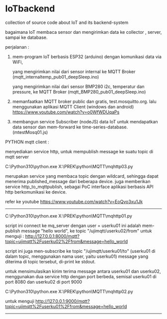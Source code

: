 # IoTbackend
collection of source code about IoT and its backend-system 

bagaimana IoT membaca sensor dan mengirimkan data ke collector , server,  sampai ke database.

perjalanan :
1. mem-program IoT berbasis ESP32 (arduino) dengan komunikasi data via WiFi, 

    yang mengirimkan nilai dari sensor internal ke MQTT Broker
    (mqtt_internaltemp_pub01_deepSleep.ino)
    
    yang mengirimkan nilai dari sensor BMP280 i2c, temperatur dan pressure, ke MQTT Broker
    (mqtt_BMP280_pub01_deepSleep.ino)

2. memanfaatkan MQTT broker public dan gratis, test.mosquitto.org. lalu menggunakan aplikasi MQTT Client (windows dan android)
    https://www.youtube.com/watch?v=o0WfWDUqaPs
3. membangun service Subscriber (nodeJS) data IoT untuk mendapatkan data sensor dan mem-forward ke time-series-database. 
    (mtestMosq01.js)
    
    
    
PYTHON mqtt client :

menyediakan service http, untuk mempublish message ke suatu topic di mqtt server

C:\Python310\python.exe X:\PREK\python\MQTT\mqhttp03.py 

merupakan service yang membaca topic dengan wildcard, sehingga dapat menerima published_message dari beberapa device.
juga memberikan service http_to_mqttpublish, sebagai PoC interface aplikasi berbasis API http berkomunikasi ke device.

refer ke youtube https://www.youtube.com/watch?v=EoQvo3xu1Jk


--------------------------------------------------------------------------------------------------------------------

C:\Python310\python.exe X:\PREK\python\MQTT\mqhttp01.py 

script ini connect ke mq_server dengan user = userku01
ini adalah mem-publish message "hello world",
ke topic "/ujimqtt/userku02/from"
untuk menguji :
http://127.0.0.1:8000/mqtt?topic=ujimqtt%2Fuserku02%2Ffrom&message=hello_world

script ini juga men-subscribe ke topic "/ujimqtt/userku01/to" (userku01 di dalam topic, menggunakan nama user, yaitu  userku01)
message yang diterima di topic tersebut, di-print ke stdout.

untuk mensimulasikan kirim terima message antara userku01 dan userku02,
menggunakan dua service http dengan port berbeda, semisal userku01 di port 8080 dan userku02 di port 9000


C:\Python310\python.exe X:\PREK\python\MQTT\mqhttp02.py 

untuk menguji http://127.0.0.1:9000/mqtt?topic=ujimqtt%2Fuserku01%2Ffrom&message=hello_world

------------------------------------------------------------------------------------------------------------------------------------------



    
